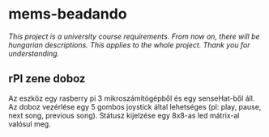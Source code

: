 # mems-beadando

*This project is a university course requirements.
From now on, there will be hungarian descriptions. This applies to the whole project.
Thank you for understanding.*
 
## rPI zene doboz

Az eszköz egy rasberry pi 3 mikroszámítógépből és egy senseHat-ből áll. Az doboz vezérlése egy 5 gombos joystick által lehetséges (pl: play, pause, next song, previous song). Státusz kijelzése egy 8x8-as led mátrix-al  valósul meg. 
